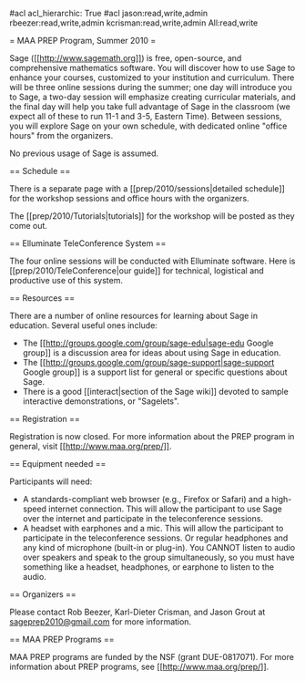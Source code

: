 #acl acl_hierarchic: True
#acl jason:read,write,admin rbeezer:read,write,admin kcrisman:read,write,admin All:read,write

= MAA PREP Program, Summer 2010 =

Sage ([[http://www.sagemath.org]]) is free, open-source, and comprehensive mathematics
software. You will discover how to use Sage to enhance your courses, customized to your
institution and curriculum. There will be three online sessions during the summer; one day
will introduce you to Sage, a two-day session will emphasize creating curricular materials,
and the final day will help you take full advantage of Sage in the classroom (we expect all of these to run 11-1 and 3-5, Eastern Time).
Between sessions, you will explore Sage on your own schedule, with dedicated online "office hours"
from the organizers. 

No previous usage of Sage is assumed.

== Schedule ==

There is a separate page with a [[prep/2010/sessions|detailed schedule]] for the workshop sessions and office hours with the organizers.

The [[prep/2010/Tutorials|tutorials]] for the workshop will be posted as they come out.

== Elluminate TeleConference System ==

The four online sessions will be conducted with Elluminate software.  Here is [[prep/2010/TeleConference|our guide]] for technical, logistical and productive use of this system.

== Resources ==

There are a number of online resources for learning about Sage in education.  Several useful ones include:
  * The [[http://groups.google.com/group/sage-edu|sage-edu Google group]] is a discussion area for ideas about using Sage in education.
  * The [[http://groups.google.com/group/sage-support|sage-support Google group]] is a support list for general or specific questions about Sage.
  * There is a good [[interact|section of the Sage wiki]] devoted to sample interactive demonstrations, or "Sagelets".

== Registration ==

Registration is now closed.  For more information about the PREP program in general, visit [[http://www.maa.org/prep/]].

== Equipment needed ==

Participants will need:
  * A standards-compliant web browser (e.g., Firefox or Safari) and a high-speed internet connection.  This will allow the participant to use  Sage over the internet and participate in the teleconference sessions.
  * A headset with earphones and a mic.  This will allow the participant to participate in the teleconference sessions.  Or regular headphones and any kind of microphone (built-in or plug-in).  You CANNOT listen to audio over speakers and speak to the group simultaneously, so you must have something like a headset, headphones, or earphone to listen to the audio.

== Organizers ==

Please contact Rob Beezer, Karl-Dieter Crisman, and Jason Grout at sageprep2010@gmail.com for more information.

== MAA PREP Programs ==

MAA PREP programs are funded by the NSF (grant DUE-0817071).  For more information about PREP programs, see [[http://www.maa.org/prep/]].
